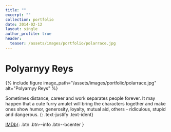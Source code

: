 ```yaml
---
title: ""
excerpt: ""
collection: portfolio
date: 2014-02-12
layout: single
author_profile: true
header:
  teaser: /assets/images/portfolio/polarrace.jpg
---
```


# Polyarnyy Reys

{% include figure image_path="/assets/images/portfolio/polarrace.jpg" alt="Polyarnyy Reys" %}

Sometimes distance, career and work separates people forever. It may happen that a cute furry amulet will bring the characters together and make ones show humor, generosity, loyalty, mutual aid, others - ridiculous, stupid and dangerous.
{: .text-justify .text-ident}

[IMDb](https://www.imdb.com/title/tt3338382){: .btn .btn--info .btn--bcenter }